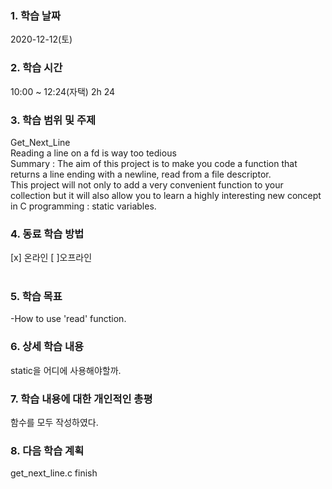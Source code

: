 ### 1. 학습 날짜 
2020-12-12(토)
​
### 2. 학습 시간
10:00 ~ 12:24(자택) 2h 24
​
### 3. 학습 범위 및 주제
Get_Next_Line <br>
Reading a line on a fd is way too tedious <br>
Summary : The aim of this project is to make you code a function that returns a line ending with a newline, read from a file descriptor. <br>
This project will not only to add a very convenient function to your collection but it will also allow you to learn a highly interesting new concept in C programming : static variables.
​
### 4. 동료 학습 방법 
[x] 온라인 [ ]오프라인 <br>
​
### 5. 학습 목표
-How to use 'read' function.
​
### 6. 상세 학습 내용
static을 어디에 사용해야할까.
​
### 7. 학습 내용에 대한 개인적인 총평
함수를 모두 작성하였다.
​
### 8. 다음 학습 계획
get_next_line.c finish
